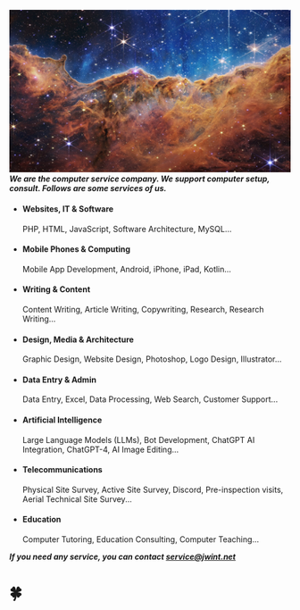 
![top](./webb1.jpg)
***We are the computer service company. We support computer setup, consult. Follows are some services of us.***

- #### Websites, IT & Software

  PHP, HTML, JavaScript, Software Architecture, MySQL...

- #### Mobile Phones & Computing

  Mobile App Development, Android, iPhone, iPad, Kotlin...

- #### Writing & Content

  Content Writing, Article Writing, Copywriting, Research, Research Writing...

- #### Design, Media & Architecture

  Graphic Design, Website Design, Photoshop, Logo Design, Illustrator...

- #### Data Entry & Admin

  Data Entry, Excel, Data Processing, Web Search, Customer Support...

- #### Artificial Intelligence

  Large Language Models (LLMs), Bot Development, ChatGPT AI Integration, ChatGPT-4, AI Image Editing...

- #### Telecommunications

  Physical Site Survey, Active Site Survey, Discord, Pre-inspection visits, Aerial Technical Site Survey...

- #### Education

  Computer Tutoring, Education Consulting, Computer Teaching...


***If you need any service, you can contact service@jwint.net***



# 🍀
